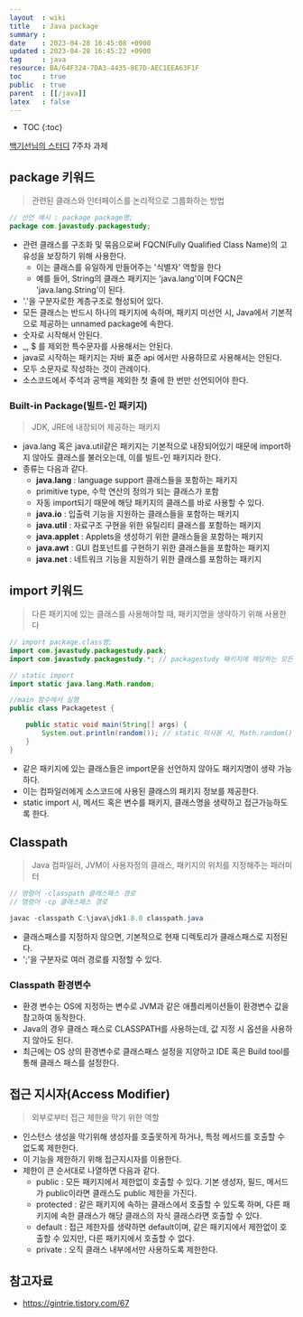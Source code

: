```yaml
---
layout  : wiki
title   : Java package 
summary : 
date    : 2023-04-28 16:45:08 +0900
updated : 2023-04-28 16:45:22 +0900
tag     : java
resource: BA/64F324-7DA3-4435-8E7D-AEC1EEA63F1F
toc     : true
public  : true
parent  : [[/java]]
latex   : false
---
```

* TOC
{:toc}

[백기선님의 스터디](https://github.com/whiteship/live-study/issues/7) 7주차 과제

## package 키워드

> 관련된 클래스와 인터페이스를 논리적으로 그룹화하는 방법

```java
// 선언 예시 : package package명;
package com.javastudy.packagestudy;

```

- 관련 클래스를 구조화 및 묶음으로써 FQCN(Fully Qualified Class Name)의 고유성을 보장하기 위해 사용한다.
  - 이는 클래스를 유일하게 만들어주는 '식별자' 역할을 한다
  - 예를 들어, String의 클래스 패키지는 'java.lang'이며 FQCN은 'java.lang.String'이 된다.
- '.'을 구분자로한 계층구조로 형성되어 있다.
- 모든 클래스는 반드시 하나의 패키지에 속하며, 패키지 미선언 시, Java에서 기본적으로 제공하는 unnamed package에 속한다.
- 숫자로 시작해서 안된다.
- _, $ 를 제외한 특수문자를 사용해서는 안된다.
- java로 시작하는 패키지는 자바 표준 api 에서만 사용하므로 사용해서는 안된다.
- 모두 소문자로 작성하는 것이 관례이다.
- 소스코드에서 주석과 공백을 제외한 첫 줄에 한 번만 선언되어야 한다.

### Built-in Package(빌트-인 패키지)

> JDK, JRE에 내장되어 제공하는 패키지

- java.lang 혹은 java.util같은 패키지는 기본적으로 내장되어있기 때문에 import하지 않아도 클래스를 불러오는데, 이를 빌트-인 패키지라 한다.
- 종류는 다음과 같다.
  - **java.lang** : language support 클래스들을 포함하는 패키지
  - primitive type, 수학 연산의 정의가 되는 클래스가 포함
  - 자동 import되기 때문에 해당 패키지의 클래스를 바로 사용할 수 있다.
  - **java.io** : 입출력 기능을 지원하는 클래스들을 포함하는 패키지
  - **java.util** : 자료구조 구현을 위한 유틸리티 클래스를 포함하는 패키지
  - **java.applet** : Applets을 생성하기 위한 클래스들을 포함하는 패키지
  - **java.awt** : GUI 컴포넌트를 구현하기 위한 클래스들을 포함하는 패키지
  - **java.net** : 네트워크 기능을 지원하기 위한 클래스를 포함하는 패키지

## import 키워드

> 다른 패키지에 있는 클래스를 사용해야할 때, 패키지명을 생략하기 위해 사용한다

```java
// import package.class명;
import com.javastudy.packagestudy.pack;
import com.javastudy.packagestudy.*; // packagestudy 패키지에 해당하는 모든 클래스를 사용

// static import
import static java.lang.Math.random;

//main 함수에서 실행
public class Packagetest {

    public static void main(String[] args) {
        System.out.println(random()); // static 미사용 시, Math.random()
    }
}
```

- 같은 패키지에 있는 클래스들은 import문을 선언하지 않아도 패키지명이 생략 가능하다.
- 이는 컴파일러에게 소스코드에 사용된 클래스의 패키지 정보를 제공한다.
- static import 시, 메서드 혹은 변수를 패키지, 클래스명을 생략하고 접근가능하도록 한다.

## Classpath

> Java 컴파일러, JVM이 사용자정의 클래스, 패키지의 위치를 지정해주는 패러미터

```java
// 명령어 -classpath 클래스패스 경로
// 명령어 -cp 클래스패스 경로

javac -classpath C:\java\jdk1.8.0 classpath.java
```

- 클래스패스를 지정하지 않으면, 기본적으로 현재 디렉토리가 클래스패스로 지정된다.
- ';'을 구분자로 여러 경로를 지정할 수 있다.

### Classpath 환경변수

- 환경 변수는 OS에 지정하는 변수로 JVM과 같은 애플리케이션들이 환경변수 값을 참고하여 동작한다.
- Java의 경우 클래스 패스로 CLASSPATH를 사용하는데, 값 지정 시 옵션을 사용하지 않아도 된다.
- 최근에는 OS 상의 환경변수로 클래스패스 설정을 지양하고 IDE 혹은 Build tool를 통해 클래스 패스를 설정한다.

## 접근 지시자(Access Modifier)

> 외부로부터 접근 제한을 막기 위한 역할

- 인스턴스 생성을 막기위해 생성자를 호출못하게 하거나, 특정 메서드를 호출할 수 없도록 제한한다.
- 이 기능을 제한하기 위해 접근지시자를 이용한다. 
- 제한이 큰 순서대로 나열하면 다음과 같다.
  - public : 모든 패키지에서 제한없이 호출할 수 있다. 기본 생성자, 필드, 메서드가 public이라면 클래스도 public 제한을 가진다.
  - protected : 같은 패키지에 속하는 클래스에서 호출할 수 있도록 하며, 다른 패키지에 속한 클래스가 해당 클래스의 자식 클래스라면 호출할 수 있다.
  - default : 접근 제한자를 생략하면 default이며, 같은 패키지에서 제한없이 호출할 수 있지만, 다른 패키지에서 호출할 수 없다.
  - private : 오직 클래스 내부에서만 사용하도록 제한한다.

## 참고자료

- https://gintrie.tistory.com/67